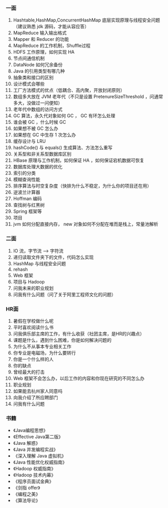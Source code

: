### 一面
1. Hashtable,HashMap,ConcurrentHashMap 底层实现原理与线程安全问题（建议熟悉 jdk 源码，才能从容应答） 
2. MapReduce 输入输出格式 
3. Mapper 和 Reducer 的功能 
4. MapReduce 的工作机制，Shuffle过程 
5. HDFS 工作原理，如何实现 HA 
6. 节点间通信机制 
7. DataNode 如何冗余备份 
8. Java 的引用类型有哪几种 
9. 抽象类和接口的区别 
10. 设计模式会哪些 
11. 工厂方法模式的优点（低耦合、高内聚，开放封闭原则） 
12. 数组多大放在 JVM 老年代（不只是设置 PretenureSizeThreshold ，问通常多大，没做过一问便知） 
13. 老年代中数组的访问方式 
14. GC 算法，永久代对象如何 GC ， GC 有环怎么处理 
15. 谁会被 GC ，什么时候 GC 
16. 如果想不被 GC 怎么办 
17. 如果想在 GC 中生存 1 次怎么办 
18. 缓存设计与 LRU 
19. hashCode() 与 equals() 生成算法、方法怎么重写 
20. 关系型和非关系型数据库区别 
21. HBase 原理与工作机制，如何保证 HA ，如何保证宕机数据可恢复 
22. 数据库处理大数据的优化 
23. 索引的分类 
24. 模糊查询性能 
25. 排序算法与时空复杂度（快排为什么不稳定，为什么你的项目还在用） 
26. 逆波兰计算器 
27. Hoffman 编码 
28. 查找树与红黑树 
29. Spring 框架等 
30. 项目 
31. jvm 如何分配直接内存， new 对象如何不分配在堆而是栈上，常量池解析

### 二面
1. IO 流，字节流 –> 字符流 
2. 递归读取文件夹下的文件，代码怎么实现 
3. HashMap 与线程安全问题 
4. rehash 
5. Web 框架 
6. 项目与 Hadoop 
7. 问我未来的职业规划 
8. 问我有什么问题（问了关于阿里工程师文化的问题）

### HR面
1. 暑假在学校做什么呢 
2. 平时喜欢阅读什么书 
3. 问我俱乐部主席的工作，有什么收获（社团主席，是HR的兴趣点） 
4. 课题是什么，遇到什么困难，你是如何解决问题的 
5. 为什么不从事本专业相关工作 
6. 你专业是电磁场，为什么要转行 
7. 你是一个什么样的人 
8. 你的缺点 
9. 曾经最大的打击 
10. Web 框架不会怎么办，以后工作的内容和你现在研究的不同怎么办 
11. 职业规划 
12. 如果能去杭州家人同意吗 
13. 向我介绍了所应聘部门 
14. 问我有什么问题

### 书籍
* 《Java编程思想》
* 《Effective Java第二版》
* 《Java 解惑》
* 《Java 并发编程实战》
* 《深入理解 Java 虚拟机》
* 《Java 性能优化权威指南》
* 《Hadoop 权威指南》
* 《Hadoop 技术内幕》
* 《程序员面试金典》
* 《剑指 offer》
* 《编程之美》
* 《算法导论》